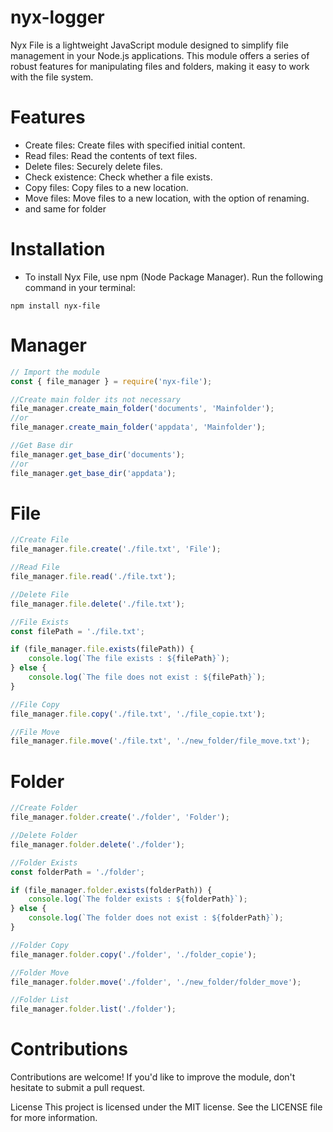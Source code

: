 # nyx-logger

Nyx File is a lightweight JavaScript module designed to simplify file management in your Node.js applications. This module offers a series of robust features for manipulating files and folders, making it easy to work with the file system.

# Features
- Create files: Create files with specified initial content.
- Read files: Read the contents of text files.
- Delete files: Securely delete files.
- Check existence: Check whether a file exists.
- Copy files: Copy files to a new location.
- Move files: Move files to a new location, with the option of renaming.
- and same for folder

# Installation
- To install Nyx File, use npm (Node Package Manager). Run the following command in your terminal:

``` npm install nyx-file ```

# Manager

```js
// Import the module
const { file_manager } = require('nyx-file');

//Create main folder its not necessary 
file_manager.create_main_folder('documents', 'Mainfolder');
//or
file_manager.create_main_folder('appdata', 'Mainfolder');

//Get Base dir
file_manager.get_base_dir('documents');
//or
file_manager.get_base_dir('appdata');
```
# File

```js
//Create File
file_manager.file.create('./file.txt', 'File');

//Read File
file_manager.file.read('./file.txt');

//Delete File
file_manager.file.delete('./file.txt');

//File Exists
const filePath = './file.txt';

if (file_manager.file.exists(filePath)) {
    console.log(`The file exists : ${filePath}`);
} else {
    console.log(`The file does not exist : ${filePath}`);
}

//File Copy
file_manager.file.copy('./file.txt', './file_copie.txt');

//File Move
file_manager.file.move('./file.txt', './new_folder/file_move.txt');
```

# Folder
```js
//Create Folder
file_manager.folder.create('./folder', 'Folder');

//Delete Folder
file_manager.folder.delete('./folder');

//Folder Exists
const folderPath = './folder';

if (file_manager.folder.exists(folderPath)) {
    console.log(`The folder exists : ${folderPath}`);
} else {
    console.log(`The folder does not exist : ${folderPath}`);
}

//Folder Copy
file_manager.folder.copy('./folder', './folder_copie');

//Folder Move
file_manager.folder.move('./folder', './new_folder/folder_move');

//Folder List
file_manager.folder.list('./folder');
```

# Contributions
Contributions are welcome! If you'd like to improve the module, don't hesitate to submit a pull request.

License
This project is licensed under the MIT license. See the LICENSE file for more information.
